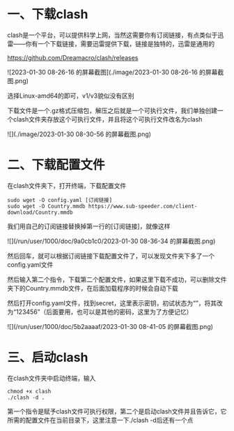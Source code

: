 # 一、下载clash

clash是一个平台，可以提供科学上网，当然这需要你有订阅链接，有点类似于迅雷——你有一个下载链接，需要迅雷提供下载，链接是独特的，迅雷是通用的

https://github.com/Dreamacro/clash/releases

![2023-01-30 08-26-16 的屏幕截图](./image/2023-01-30 08-26-16 的屏幕截图.png)

选择Linux-amd64的即可，v1/v3貌似没有区别

下载文件是一个.gz格式压缩包，解压之后就是一个可执行文件，我们单独创建一个clash文件夹存放这个可执行文件，并且将这个可执行文件改名为clash

![](./image/2023-01-30 08-30-56 的屏幕截图.png)

# 二、下载配置文件

在clash文件夹下，打开终端，下载配置文件

```shell
sudo wget -O config.yaml [订阅链接]
sudo wget -O Country.mmdb https://www.sub-speeder.com/client-download/Country.mmdb
```

我们用自己的订阅链接替换掉第一行的[订阅链接]，就像这样

![](/run/user/1000/doc/9a0cb1c0/2023-01-30 08-36-34 的屏幕截图.png)

然后回车，就可以根据订阅链接下载配置文件了，可以发现文件夹下多了一个config.yaml文件

然后输入第二个指令，下载第二个配置文件，如果这里下载不成功，可以删除文件夹下的Country.mmdb文件，在后面加载程序的时候会自动下载

然后打开config.yaml文件，找到secret，这里表示密钥，初试状态为“”，将其改为“123456”（后面要用，也可以是其他的密码，这里为了方便记忆）

![](/run/user/1000/doc/5b2aaaaf/2023-01-30 08-41-05 的屏幕截图.png)

# 三、启动clash

在clash文件夹中启动终端，输入

```shell
chmod +x clash
./clash -d .
```

第一个指令是赋予clash文件可执行权限，第二个是启动clash文件并且告诉它，它所需的配置文件在当前目录下，这里注意一下./clash -d后还有一个点